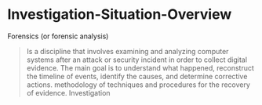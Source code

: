 # Investigation-Situation-Overview
Forensics (or forensic analysis)
> Is a discipline that involves examining and analyzing computer systems after an attack or security incident in order to collect digital evidence. The main goal is to understand what happened, reconstruct the timeline of events, identify the causes, and determine corrective actions.
> methodology of techniques and procedures for the recovery of evidence.
> Investigation